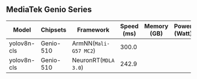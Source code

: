 ## MediaTek Genio Series
  
  | Model   |     Chipsets          |    Framework                |    Speed (ms) |   Memory (GB) |  Power (Watt) |     Temp (°C)    |
  |---------|-----------------------|-----------------------------|---------------|---------------|---------------|------------------|
  | yolov8n-cls  |  Genio-510 | ArmNN(`Mali-G57 MC2`)       | 300.0   |           |               |                  |
  | yolov8n-cls  |  Genio-510 | NeuronRT(`MDLA 3.0`)        | 242.9   |           |               |                  |
